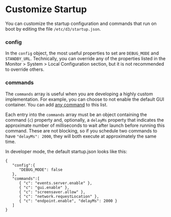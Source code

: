 # Customize Startup

You can customize the startup configuration and commands that run on boot by editing the file `/etc/d3/startup.json`.

### config

In the `config` object, the most useful properties to set are `DEBUG_MODE` and `STANDBY_URL`. Technically, you can override any of the properties listed in the Monitor > System > Local Configuration section, but it is not recommended to override others.

### commands

The `commands` array is useful when you are developing a highly custom implementation. For example, you can choose to not enable the default GUI container. You can add [any command](API.md) to this list.

Each entry into the `commands` array must be an object containing the command (`c`) property and, optionally, a `delayMs` property that indicates the approximate number of milliseconds to wait after launch before running this command. These are not blocking, so if you schedule two commands to have `"delayMs": 2000`, they will both execute at approximately the same time.

In developer mode, the default startup.json looks like this:

    {
       "config":{
          "DEBUG_MODE": false
       },
       "commands":[
          { "c": "events.server.enable" },
          { "c": "gui.enable" },
          { "c": "screensaver.allow" },
          { "c": "network.requestLocation" },
          { "c": "endpoint.enable", "delayMs": 2000 }
       ]
    }

